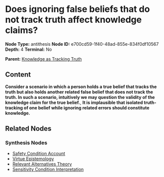 # Does ignoring false beliefs that do not track truth affect knowledge claims?

**Node Type:** antithesis
**Node ID:** e700cd59-1f40-48ad-855e-834f0df10567
**Depth:** 4
**Terminal:** No

**Parent:** [Knowledge as Tracking Truth](knowledge-as-tracking-truth-synthesis-e67ff76f-b3ec-4cc7-b490-d784b722a8e3.md)

## Content

**Consider a scenario in which a person holds a true belief that tracks the truth but also holds another related false belief that does not track the truth. In such a scenario, intuitively we may question the validity of the knowledge claim for the true belief.**, **It is implausible that isolated truth-tracking of one belief while ignoring related errors should constitute knowledge.**

## Related Nodes

### Synthesis Nodes

- [Safety Condition Account](safety-condition-account-synthesis-fcb70a7e-3b74-47ab-b8ed-466184a7ccee.md)
- [Virtue Epistemology](virtue-epistemology-synthesis-77f36b0d-ceec-45ae-9def-5a71601c5021.md)
- [Relevant Alternatives Theory](relevant-alternatives-theory-synthesis-50a71178-40a2-4123-ae4f-592166bd04af.md)
- [Sensitivity Condition Interpretation](sensitivity-condition-interpretation-synthesis-d8a476c4-ba54-403e-b09e-0d4e07814019.md)
